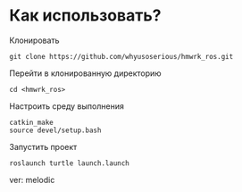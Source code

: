 # Как использовать?

Клонировать
```
git clone https://github.com/whyusoserious/hmwrk_ros.git
```
Перейти в клонированную директорию
```
cd <hmwrk_ros>
```
Настроить среду выполнения
```
catkin_make
source devel/setup.bash
```
Запустить проект
```
roslaunch turtle launch.launch
```
ver: melodic
